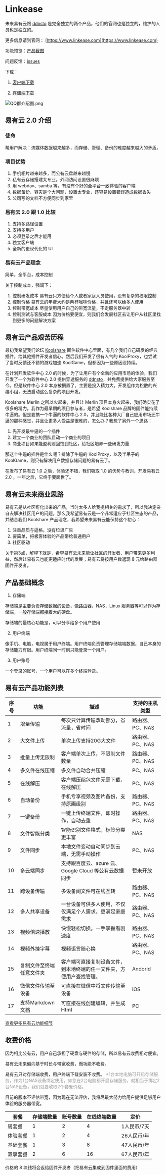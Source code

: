 # Linkease

未来易有云跟 [ddnsto](https://www.ddnsto.com) 是完全独立的两个产品，他们的官网也是独立的，维护的人员也是独立的。

更多信息请到官网： [https://www.linkease.com](https://www.linkease.com) 

功能预览：[产品截图](https://www.ddnsto.com/linkease/#/zh-cn/features/preview)

问题反馈：[issues](https://github.com/koolshare/linkease/issues)

下载：

1. [客户端下载](https://www.ddnsto.com/linkease/download/)

2. [存储端下载](https://www.ddnsto.com/linkease/download/#/disk)

![QQ群介绍图.png](https://www.ddnsto.com/linkease/pages/zh-cn/README/QQ%E7%BE%A4%E4%BB%8B%E7%BB%8D%E5%9B%BE.png)

## 易有云 2.0 介绍

### 使命

帮用户解决：流媒体数据越来越多，而存储、管理、备份的难度越来越大的矛盾。

### 项目优势

1. 手机相片越来越多，而公有云盘越来越慢
2. 私有云存储搭建太专业，外网访问设置很麻烦
3. 用 webdav、samba 等，有没有个好的全平台一致体验的客户端
4. 数据备份、容灾是个大问题，设置太专业，还容易设置错误造成数据丢失
5. 公司写的文档不方便同步到家里

### 易有云 2.0 跟 1.0 比较

1. 支持多路径设置
2. 支持多用户
3. 必须登录之后才能用
4. 独立客户端
5. 全新的更现代化的 UI

### 易有云产品理念

简单，全平台，成本控制

关于控制成本，强调下：
1. 控制研发成本
  易有云只方便给个人或者家庭人员使用，没有复杂的权限控制
2. 控制价格
  易有云的年费大约是两杯咖啡价格，并且还可以给多人使用
3. 控制带宽成本
  尽量使用用户自己的带宽流量，不走服务器中转
4. 控制测试与客服成本
  因为价格要便宜，则我们会发展社区去让用户从社区里找到更多的问题解决方案


## 易有云产品艰苦历程

最初我希望我们论坛 [Koolshare](http://www.koolshare.cn) 固件软件中心里面，有几个我们自己研发的经典插件，给其他插件开发者信心。然后我们开发了很有人气的 KoolProxy，也尝试了当时反馈还不错的游戏加速 KoolGame，但都因为一些原因没持续。

在计划开发软件中心 2.0 的时候，为了让用户有个全新的应用市场的体验，我们开发了一个为软件中心 2.0 提供穿透服务的 [ddnsto](https://www.ddnsto.com)，并免费提供给大家服务至今。但是软件中心 2.0 本身被搁置了，主要是投入精力大，开发组作为松散的兴趣小组，无法启动这么复杂的项目开发。

Koolshare Merlin 之所以火起来，并且让 Merlin 项目本身火起来，我们确实花了很多的精力。我作为最早期的项目参与者，是希望 Koolshare 品牌的固件能持续牛逼的。但是要搞一个牛逼的软件中心 2.0，并且能比各种大厂自己应用市场还牛逼的那种感觉，并且让更多人受益是很难的，怎么办？我想了另外一个思路：

1. 先开发最牛逼的一个插件
2. 建立一个商业的团队启动一个商业的项目
3. 商业项目如果能盈利则回馈到社区，给社区培养一些研发力量

那这个牛逼的插件是什么呢？排除了牛逼的 KoolProxy，以及半吊子的 KoolGame，则只有解决用户数据存储问题的易有云了。

在发布了易有云 1.0 之后，体验还不错，我们吸取 1.0 的优势与教训，开发易有云 2.0 ，一年之后，它终于要面世了。

## 易有云未来商业思路

易有云是从社区孵化出来的产品，当时太多人给我提相关的需求了，所以我决定亲自去解决社区用户的问题。那么我希望易有云是一个非常适应于社区生态的产品，并结合我们 Koolshare 产品理念，我希望未来易有云能保持这个初心：

1. 注重品质与逼格，没有垃圾广告
2. 要简单，把极客体验的产品带给普通用户
3. 社区驱动

关于第3点，解释下就是，希望易有云未来能让社区的开发者、用户带来更多利益，然后让易有云也能更适应时代的发展；易有云将按用户数返现 8 元给路由器固件开发者。

## 产品基础概念

1. 存储端

存储端是主要负责存储数据的设备，像路由器，NAS，Linux 服务器等可以作为存储端，一般存储端都接着大的硬盘。

存储端的最核心功能是，可以分享给多个用户使用

2. 用户终端

像手机、电脑，电视属于用户终端。用户终端负责管理存储端端数据，自己本身的存储能力有限。用户终端同一时刻只能登录一个用户。

3. 用户账号

一个登录的账号，一个用户可以在多个终端登录。

## 易有云产品功能列表
| 序号|功能|描述|支持的主机类型|
|-|-|-|-|
|1|增量传输|每次只计算传输改动部分，省流量，省时间|路由器、PC、NAS|
|2|大文件上传|单次上传支持20G大文件|路由器、PC、NAS|
|3|批量上传无限制|客户端单次上传，不限制文件数量|路由器、PC、NAS|
|4|多文件在线压缩|多文件自动合并压缩|PC、NAS|
|5|在线解压|客户端压缩包文件无需下载，在线解压|PC、NAS|
|6|自动备份|手机专享视频及图片备份，支持原画级别|路由器、PC、NAS|
|7|一键备份|一键上传终端文件，即时操作，自动去重|路由器、PC、NAS|
|8|文件智能分类|智能识别文件格式，标签分类更丰富|NAS|
|9|文件同步|本地文件变动自动同步到云端，无需手动操作|PC、NAS|
|10|多云端同步|支持跟百度云、azure 云、Google Cloud 等公有云数据同步|暂未开放|
|11|跨设备传输|多设备间文件可在线互转|路由器、PC、NAS|
|12|多人共享设备|一台设备可供多人使用，不仅仅满足个人需求，更满足家庭需求|路由器、PC、NAS|
|13|视频倍速播放|快慢轻松切换，一手掌握看剧速度|路由器、PC、NAS|
|14|视频外挂字幕|视频语言随心换|路由器、PC、NAS|
|15|复制文件至终端任意文件夹|客户端可直接复制设备文件，到本地终端的任一文件夹，方便用户查找管理。|Andorid|
|16|微信文件传输至设备|可直接在微信中将文件传输至设备|iOS|
|17|支持Markdown文档|可直接在线创建编辑，并生成Html|PC|

[查看更多易有云功能细节](/zh-cn/function/FunctionalDetails.md)

## 收费价格

因为相比公有云，用户自己承担了硬盘与硬件的存储，所以易有云收费相对便宜。

易有云未来偏向基于时长与带宽收费，而功能不收费。

易有云只对存储端收费，用户终端下载安装不收费。
<font color=#999999>*1台本地电脑可开启存储服务，作为1台NAS设备绑定使用，如您在2台电脑都开启存储服务，就相当于绑定2台NAS设备，我们就要收取2个套餐价格。</font>

目前的版本不评估带宽，因为现在无法评估，我将尽最大努力给用户提供足够用户体验的服务器带宽。

| 套餐 |存储端数量|账号数量|在线终端数量|定价|
|-|-|-|-|-|
|周套餐|1|2|4| 1人民币/7天 |
|体验套餐|1|2|4| 26人民币/年 |
|基础套餐|1|3|8| 47人民币/年 |
|双享套餐|2|6|16| 67人民币/年 |

价格的 8 块钱将会返给固件开发者（把易有云集成到固件里面的费用）
